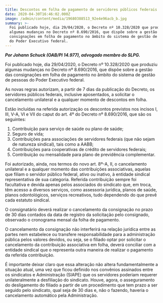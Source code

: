```yaml
---
title: Descontos em folha de pagamento de servidores públicos federais (consignações)
date: 2020-04-30T16:46:02.000Z
image: /admin/content/media/19680388513_92e4e96acb_b.jpg
summary: >-
  Foi publicado hoje, dia 29/04/2020, o Decreto nº 10.328/2020 que produziu
  algumas mudanças no Decreto nº 8.690/2016, que dispõe sobre a gestão das
  consignações em folha de pagamento no âmbito do sistema de gestão de pessoas
  do Poder Executivo federal.
---
```

_**Por Johann Schuck (OAB/PI 14.977), advogado membro do SLPG.**_

Foi publicado hoje, dia 29/04/2020, o Decreto nº 10.328/2020 que produziu algumas mudanças no Decreto nº 8.690/2016, que dispõe sobre a gestão das consignações em folha de pagamento no âmbito do sistema de gestão de pessoas do Poder Executivo federal.

As novas regras autorizam, a partir de 7 dias da publicação do Decreto, os servidores públicos federais, inclusive aposentados, a solicitar o cancelamento unilateral e a qualquer momento de descontos em folha. 

Estão incluídas na referida autorização os descontos previstos nos incisos I, III, V-A, VI e VII do caput do art. 4º do Decreto nº 8.690/2016, que são os seguintes:

1. Contribuição para serviço de saúde ou plano de saúde;
2. Seguro de vida;
3. Contribuições para associações de servidores federais (que não sejam de natureza sindical), tais como a AABB;
4. Contribuições para cooperativas de crédito de servidores federais;
5. Contribuição ou mensalidade para plano de previdência complementar.

Foi autorizado, ainda, nos termos do novo art. 8º-A, II, o cancelamento unilateral e a qualquer momento das contribuições associativas, aquelas que filiam o servidor público federal, ativo ou inativo, à entidade sindical representativa de sua categoria. Referida contribuição sempre foi facultativa e devida apenas pelos associados do sindicato que, em troca, têm acesso a diversos serviços, como assessoria jurídica, planos de saúde, planos odontológicos, serviços recreativos, tudo dependendo do que prevê cada estatuto sindical.

O consignatário deverá realizar o cancelamento da consignação no prazo de 30 dias contados da data de registro da solicitação pelo consignado, observado o cronograma mensal da folha de pagamento. 

O cancelamento da consignação não interferirá na relação jurídica entre as partes nem estabelece ou transfere responsabilidade para a administração pública pelos valores devidos, ou seja, se o filiado optar por solicitar o cancelamento da contribuição associativa em folha, deverá conciliar com a entidade sindical que o representa outra maneira de realizar o pagamento da referida contribuição.

É importante deixar claro que essa alteração não altera fundamentalmente a situação atual, uma vez que ficou definido nos convênios assinados entre os sindicatos e Administração (SIAPE) que os servidores poderiam requerer unilateralmente a desfiliação do sindicato. Houve, agora, o asseguramento do desligamento do filiado a partir de um procedimento que tem prazo a ser seguido pelo sindicato, qual seja de 30 dias e, não o fazendo, haveria o cancelamento automático pela Administração.
